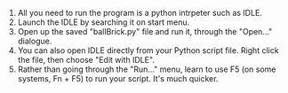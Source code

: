 1. All you need to run the program is a python intrpeter such as IDLE.
2. Launch the IDLE by searching it on start menu.
3. Open up the saved "ballBrick.py" file and run it, through the "Open..." dialogue.
4. You can also open IDLE directly from your Python script file. Right click the file, then choose "Edit with IDLE".
5. Rather than going through the "Run..." menu, learn to use F5 (on some systems, Fn + F5) to run your script. It's much quicker.
